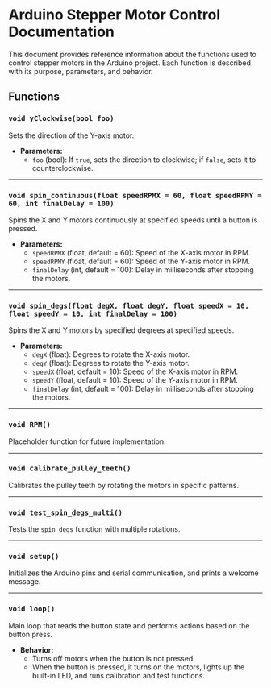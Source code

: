 # Arduino Stepper Motor Control Documentation

This document provides reference information about the functions used to control stepper motors in the Arduino project. Each function is described with its purpose, parameters, and behavior.

## Functions

### `void yClockwise(bool foo)`

Sets the direction of the Y-axis motor.

- **Parameters:**
  - `foo` (bool): If `true`, sets the direction to clockwise; if `false`, sets it to counterclockwise.

---

### `void spin_continuous(float speedRPMX = 60, float speedRPMY = 60, int finalDelay = 100)`

Spins the X and Y motors continuously at specified speeds until a button is pressed.

- **Parameters:**
  - `speedRPMX` (float, default = 60): Speed of the X-axis motor in RPM.
  - `speedRPMY` (float, default = 60): Speed of the Y-axis motor in RPM.
  - `finalDelay` (int, default = 100): Delay in milliseconds after stopping the motors.

---

### `void spin_degs(float degX, float degY, float speedX = 10, float speedY = 10, int finalDelay = 100)`

Spins the X and Y motors by specified degrees at specified speeds.

- **Parameters:**
  - `degX` (float): Degrees to rotate the X-axis motor.
  - `degY` (float): Degrees to rotate the Y-axis motor.
  - `speedX` (float, default = 10): Speed of the X-axis motor in RPM.
  - `speedY` (float, default = 10): Speed of the Y-axis motor in RPM.
  - `finalDelay` (int, default = 100): Delay in milliseconds after stopping the motors.

---

### `void RPM()`

Placeholder function for future implementation.

---

### `void calibrate_pulley_teeth()`

Calibrates the pulley teeth by rotating the motors in specific patterns.

---

### `void test_spin_degs_multi()`

Tests the `spin_degs` function with multiple rotations.

---

### `void setup()`

Initializes the Arduino pins and serial communication, and prints a welcome message.

---

### `void loop()`

Main loop that reads the button state and performs actions based on the button press.

- **Behavior:**
  - Turns off motors when the button is not pressed.
  - When the button is pressed, it turns on the motors, lights up the built-in LED, and runs calibration and test functions.
